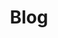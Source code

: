 ---
title: "Blog"
# meta description
description: "This is event description"
# save as draft
draft: false
---